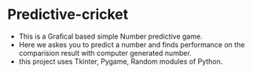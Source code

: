 # Predictive-cricket
<ul>
  <li> This is a Grafical based simple Number predictive game.</li>
  <li> Here we askes you to predict a number and finds performance on the comparision result with computer generated number.</li>
  <li> this project uses Tkinter, Pygame, Random modules of Python.</li>
</ul>
